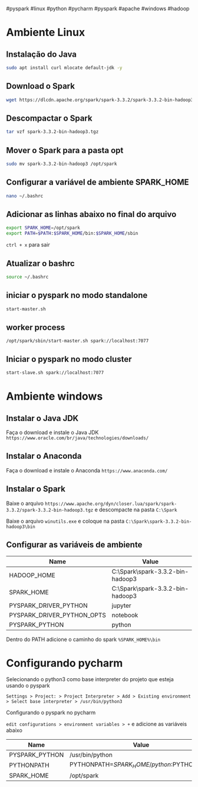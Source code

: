 #pyspark #linux #python #pycharm #pyspark #apache #windows #hadoop

# Ambiente Linux

## Instalação do Java

```bash
sudo apt install curl mlocate default-jdk -y
```

## Download o Spark

```bash
wget https://dlcdn.apache.org/spark/spark-3.3.2/spark-3.3.2-bin-hadoop3.tgz
```

## Descompactar o Spark

```bash
tar vzf spark-3.3.2-bin-hadoop3.tgz
```

## Mover o Spark para a pasta opt

```bash
sudo mv spark-3.3.2-bin-hadoop3 /opt/spark
```

## Configurar a variável de ambiente SPARK_HOME

```bash
nano ~/.bashrc
```

## Adicionar as linhas abaixo no final do arquivo

```bash 
export SPARK_HOME=/opt/spark
export PATH=$PATH:$SPARK_HOME/bin:$SPARK_HOME/sbin
```

`ctrl + x` para sair

## Atualizar o bashrc

```bash
source ~/.bashrc
```

## iniciar o pyspark no modo standalone

```bash
start-master.sh
```

## worker process

```
/opt/spark/sbin/start-master.sh spark://localhost:7077
```

## Iniciar o pyspark no modo cluster

```bash
start-slave.sh spark://localhost:7077
```

# Ambiente windows

## Instalar o Java JDK

Faça o download e instale o Java JDK `https://www.oracle.com/br/java/technologies/downloads/`

## Instalar o Anaconda

Faça o download e instale o Anaconda `https://www.anaconda.com/`

## Instalar o Spark

Baixe o arquivo `https://www.apache.org/dyn/closer.lua/spark/spark-3.3.2/spark-3.3.2-bin-hadoop3.tgz` e descompacte na
pasta `C:\Spark`

Baixe o arquivo `winutils.exe` e coloque na pasta `C:\Spark\spark-3.3.2-bin-hadoop3\bin`

## Configurar as variáveis de ambiente

| Name                       | Value                            |
|----------------------------|----------------------------------|
| HADOOP_HOME                | C:\Spark\spark-3.3.2-bin-hadoop3 |
| SPARK_HOME                 | C:\Spark\spark-3.3.2-bin-hadoop3 |
| PYSPARK_DRIVER_PYTHON      | jupyter                          |
| PYSPARK_DRIVER_PYTHON_OPTS | notebook                         |
| PYSPARK_PYTHON             | python                           |

Dentro do PATH adicione o caminho do spark `%SPARK_HOME%\bin`

# Configurando pycharm

Selecionando o python3 como base interpreter do projeto que esteja usando o pyspark

`Settings > Project: > Project Interpreter > Add > Existing environment > Select base interpreter > /usr/bin/python3`

Configurando o pyspark no pycharm

`edit configurations > environment variables > +` e adicione as variáveis abaixo

| Name           | Value                                     |
|----------------|-------------------------------------------|
| PYSPARK_PYTHON | /usr/bin/python                           |
| PYTHONPATH     | PYTHONPATH=$SPARK_HOME/python:$PYTHONPATH |
| SPARK_HOME     | /opt/spark                                |


